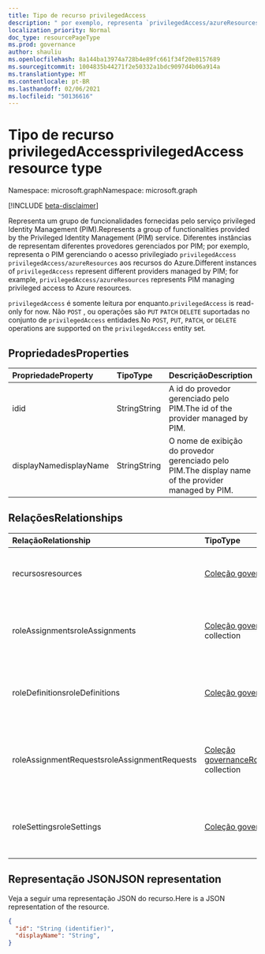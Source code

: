 ```yaml
---
title: Tipo de recurso privilegedAccess
description: " por exemplo, representa `privilegedAccess/azureResources` o PIM gerenciando o acesso privilegiado aos recursos do Azure."
localization_priority: Normal
doc_type: resourcePageType
ms.prod: governance
author: shauliu
ms.openlocfilehash: 8a144ba13974a728b4e89fc661f34f20e8157689
ms.sourcegitcommit: 1004835b44271f2e50332a1bdc9097d4b06a914a
ms.translationtype: MT
ms.contentlocale: pt-BR
ms.lasthandoff: 02/06/2021
ms.locfileid: "50136616"
---
```

# <a name="privilegedaccess-resource-type"></a><span data-ttu-id="4fd45-103">Tipo de recurso privilegedAccess</span><span class="sxs-lookup"><span data-stu-id="4fd45-103">privilegedAccess resource type</span></span>

<span data-ttu-id="4fd45-104">Namespace: microsoft.graph</span><span class="sxs-lookup"><span data-stu-id="4fd45-104">Namespace: microsoft.graph</span></span>

[!INCLUDE [beta-disclaimer](../../includes/beta-disclaimer.md)]

<span data-ttu-id="4fd45-105">Representa um grupo de funcionalidades fornecidas pelo serviço privileged Identity Management (PIM).</span><span class="sxs-lookup"><span data-stu-id="4fd45-105">Represents a group of functionalities provided by the Privileged Identity Management (PIM) service.</span></span> <span data-ttu-id="4fd45-106">Diferentes instâncias de representam diferentes provedores gerenciados por PIM; por exemplo, representa o PIM gerenciando o acesso privilegiado `privilegedAccess` `privilegedAccess/azureResources` aos recursos do Azure.</span><span class="sxs-lookup"><span data-stu-id="4fd45-106">Different instances of `privilegedAccess` represent different providers managed by PIM; for example, `privilegedAccess/azureResources` represents PIM managing privileged access to Azure resources.</span></span>


<span data-ttu-id="4fd45-107">`privilegedAccess` é somente leitura por enquanto.</span><span class="sxs-lookup"><span data-stu-id="4fd45-107">`privilegedAccess` is read-only for now.</span></span> <span data-ttu-id="4fd45-108">Não `POST` , ou operações são `PUT` `PATCH` `DELETE` suportadas no conjunto de `privilegedAccess` entidades.</span><span class="sxs-lookup"><span data-stu-id="4fd45-108">No `POST`, `PUT`, `PATCH`, or `DELETE` operations are supported on the `privilegedAccess` entity set.</span></span>

## <a name="properties"></a><span data-ttu-id="4fd45-109">Propriedades</span><span class="sxs-lookup"><span data-stu-id="4fd45-109">Properties</span></span>
| <span data-ttu-id="4fd45-110">Propriedade</span><span class="sxs-lookup"><span data-stu-id="4fd45-110">Property</span></span>  | <span data-ttu-id="4fd45-111">Tipo</span><span class="sxs-lookup"><span data-stu-id="4fd45-111">Type</span></span>      |<span data-ttu-id="4fd45-112">Descrição</span><span class="sxs-lookup"><span data-stu-id="4fd45-112">Description</span></span>|
|:----------|:----------|:----------|
|<span data-ttu-id="4fd45-113">id</span><span class="sxs-lookup"><span data-stu-id="4fd45-113">id</span></span>         |<span data-ttu-id="4fd45-114">String</span><span class="sxs-lookup"><span data-stu-id="4fd45-114">String</span></span>     |<span data-ttu-id="4fd45-115">A id do provedor gerenciado pelo PIM.</span><span class="sxs-lookup"><span data-stu-id="4fd45-115">The id of the provider managed by PIM.</span></span>|
|<span data-ttu-id="4fd45-116">displayName</span><span class="sxs-lookup"><span data-stu-id="4fd45-116">displayName</span></span>|<span data-ttu-id="4fd45-117">String</span><span class="sxs-lookup"><span data-stu-id="4fd45-117">String</span></span>     |<span data-ttu-id="4fd45-118">O nome de exibição do provedor gerenciado pelo PIM.</span><span class="sxs-lookup"><span data-stu-id="4fd45-118">The display name of the provider managed by PIM.</span></span>|


## <a name="relationships"></a><span data-ttu-id="4fd45-119">Relações</span><span class="sxs-lookup"><span data-stu-id="4fd45-119">Relationships</span></span>
| <span data-ttu-id="4fd45-120">Relação</span><span class="sxs-lookup"><span data-stu-id="4fd45-120">Relationship</span></span>   | <span data-ttu-id="4fd45-121">Tipo</span><span class="sxs-lookup"><span data-stu-id="4fd45-121">Type</span></span>                                         |<span data-ttu-id="4fd45-122">Descrição</span><span class="sxs-lookup"><span data-stu-id="4fd45-122">Description</span></span>|
|:---------------|:---------------------------------------------|:----------|
|<span data-ttu-id="4fd45-123">recursos</span><span class="sxs-lookup"><span data-stu-id="4fd45-123">resources</span></span>       |<span data-ttu-id="4fd45-124">[Coleção governanceResource](../resources/governanceresource.md)</span><span class="sxs-lookup"><span data-stu-id="4fd45-124">[governanceResource](../resources/governanceresource.md) collection</span></span>            |<span data-ttu-id="4fd45-125">Uma coleção de recursos para o provedor.</span><span class="sxs-lookup"><span data-stu-id="4fd45-125">A collection of resources for the provider.</span></span>|
|<span data-ttu-id="4fd45-126">roleAssignments</span><span class="sxs-lookup"><span data-stu-id="4fd45-126">roleAssignments</span></span> |<span data-ttu-id="4fd45-127">[Coleção governanceRoleAssignment](../resources/governanceroleassignment.md)</span><span class="sxs-lookup"><span data-stu-id="4fd45-127">[governanceRoleAssignment](../resources/governanceroleassignment.md) collection</span></span>|<span data-ttu-id="4fd45-128">Uma coleção de atribuições de função para o provedor.</span><span class="sxs-lookup"><span data-stu-id="4fd45-128">A collection of role assignments for the provider.</span></span>|
|<span data-ttu-id="4fd45-129">roleDefinitions</span><span class="sxs-lookup"><span data-stu-id="4fd45-129">roleDefinitions</span></span> |<span data-ttu-id="4fd45-130">[Coleção governanceRoleDefinition](../resources/governanceroledefinition.md)</span><span class="sxs-lookup"><span data-stu-id="4fd45-130">[governanceRoleDefinition](../resources/governanceroledefinition.md) collection</span></span>|<span data-ttu-id="4fd45-131">Uma coleção de definições de função para o provedor.</span><span class="sxs-lookup"><span data-stu-id="4fd45-131">A collection of role defintions for the provider.</span></span>|
|<span data-ttu-id="4fd45-132">roleAssignmentRequests</span><span class="sxs-lookup"><span data-stu-id="4fd45-132">roleAssignmentRequests</span></span> |<span data-ttu-id="4fd45-133">[Coleção governanceRoleAssignmentRequest](../resources/governanceroleassignmentrequest.md)</span><span class="sxs-lookup"><span data-stu-id="4fd45-133">[governanceRoleAssignmentRequest](../resources/governanceroleassignmentrequest.md) collection</span></span>|<span data-ttu-id="4fd45-134">Uma coleção de solicitações de atribuição de função para o provedor.</span><span class="sxs-lookup"><span data-stu-id="4fd45-134">A collection of role assignment requests for the provider.</span></span>|
|<span data-ttu-id="4fd45-135">roleSettings</span><span class="sxs-lookup"><span data-stu-id="4fd45-135">roleSettings</span></span> |<span data-ttu-id="4fd45-136">[Coleção governanceRoleSetting](../resources/governancerolesetting.md)</span><span class="sxs-lookup"><span data-stu-id="4fd45-136">[governanceRoleSetting](../resources/governancerolesetting.md) collection</span></span>|<span data-ttu-id="4fd45-137">Uma coleção de configurações de função para o provedor.</span><span class="sxs-lookup"><span data-stu-id="4fd45-137">A collection of role settings for the provider.</span></span>|


## <a name="json-representation"></a><span data-ttu-id="4fd45-138">Representação JSON</span><span class="sxs-lookup"><span data-stu-id="4fd45-138">JSON representation</span></span>

<span data-ttu-id="4fd45-139">Veja a seguir uma representação JSON do recurso.</span><span class="sxs-lookup"><span data-stu-id="4fd45-139">Here is a JSON representation of the resource.</span></span>

<!-- {
  "blockType": "resource",
  "optionalProperties": [

  ],
  "keyProperty": "id",
  "baseType":"microsoft.graph.entity",
  "@odata.type": "microsoft.graph.privilegedAccess"
}-->

```json
{
  "id": "String (identifier)",
  "displayName": "String",
}
```


<!-- uuid: 8fcb5dbc-d5aa-4681-8e31-b001d5168d79
2015-10-25 14:57:30 UTC -->
<!--
{
  "type": "#page.annotation",
  "description": "privilegedAccess",
  "keywords": "",
  "section": "documentation",
  "tocPath": "",
  "suppressions": []
}
-->



